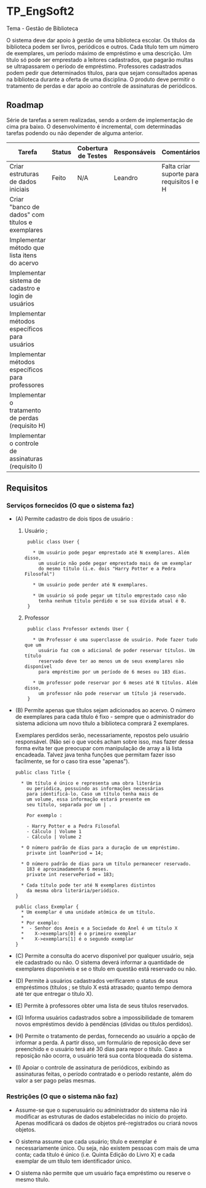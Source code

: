 # TP_EngSoft2

Tema - Gestão de Biblioteca

O sistema deve dar apoio à gestão de uma biblioteca escolar. Os títulos da biblioteca podem ser livros, periódicos e outros. Cada título tem um número de exemplares, um período máximo de empréstimo e uma descrição. Um título só pode ser emprestado a leitores cadastrados, que pagarão multas se ultrapassarem o período de empréstimo. Professores cadastrados podem pedir que determinados
títulos, para que sejam consultados apenas na biblioteca durante a oferta de uma disciplina. O produto deve permitir o tratamento de perdas e dar apoio ao controle de assinaturas de periódicos.

## Roadmap

Série de tarefas a serem realizadas, sendo a ordem de implementação de cima pra baixo. O desenvolvimento é incremental, com determinadas tarefas podendo ou não depender de alguma anterior.

| Tarefa                                              | Status       | Cobertura de Testes | Responsáveis | Comentários |
|-----------------------------------------------------|--------------|---------------------|--------------|-------------|
| Criar estruturas de dados iniciais                  | Feito        | N/A                 | Leandro      | Falta criar suporte para requisitos I e H |
| Criar "banco de dados" com títulos e exemplares     |              |                     |              | |
| Implementar método que lista itens do acervo        |              |                     |              | |
| Implementar sistema de cadastro e login de usuários |              |                     |              | |
| Implementar métodos específicos para usuários       |              |                     |              | |
| Implementar métodos específicos para professores    |              |                     |              | |
| Implementar o tratamento de perdas (requisito H)    |              |                     |              | |
| Implementar o controle de assinaturas (requisito I) |              |                     |              | |

## Requisitos

### Serviços fornecidos (O que o sistema faz)

* (A) Permite cadastro de dois tipos de usuário :
  1. Usuário ;
  
          public class User {

            * Um usuário pode pegar emprestado até N exemplares. Além disso,
              um usuário não pode pegar emprestado mais de um exemplar
              do mesmo título (i.e. dois "Harry Potter e a Pedra Filosofal")

            * Um usuário pode perder até N exemplares.

            * Um usuário só pode pegar um título emprestado caso não 
              tenha nenhum título perdido e se sua dívida atual é 0.
          }

  2. Professor

          public class Professor extends User {

            * Um Professor é uma superclasse de usuário. Pode fazer tudo que um
              usuário faz com o adicional de poder reservar títulos. Um título
              reservado deve ter ao menos um de seus exemplares não disponível 
              para empréstimo por um período de 6 meses ou 183 dias.

            * Um professor pode reservar por 6 meses até N títulos. Além disso, 
              um professor não pode reservar um título já reservado.
          }

* (B) Permite apenas que títulos sejam adicionados ao acervo. O número de exemplares para cada título é fixo - sempre que o administrador do sistema adiciona um novo título a biblioteca comprará 2 exemplares.
  
  Exemplares perdidos serão, necessariamente, repostos pelo usuário responsável. (Não sei o que vocês acham sobre isso, mas fazer dessa forma evita ter que preocupar com manipulação de array a lá lista encadeada. Talvez java tenha funções que permitam fazer isso facilmente, se for o caso tira esse "apenas").

      public class Title {

        * Um título é único e representa uma obra literária
          ou periódica, possuindo as informações necessárias
          para identificá-lo. Caso um título tenha mais de
          um volume, essa informação estará presente em
          seu título, separada por um | .
        
          Por exemplo :
          
          - Harry Potter e a Pedra Filosofal
          - Cálculo | Volume 1
          - Cálculo | Volume 2

        * O número padrão de dias para a duração de um empréstimo.
          private int loanPeriod = 14;

        * O número padrão de dias para um título permanecer reservado.
          183 é aproximadamente 6 meses.
          private int reservePeriod = 183;

        * Cada título pode ter até N exemplares distintos
          da mesma obra literária/periódico.
      }

      public class Exemplar {
        * Um exemplar é uma unidade atômica de um título.
        * 
        * Por exemplo:
        *  - Senhor dos Aneis e a Sociedade do Anel é um título X
        *    X->exemplars[0] é o primeiro exemplar
        *    X->exemplars[1] é o segundo exemplar
      }

*  (C) Permite a consulta do acervo disponível por qualquer usuário, seja ele cadastrado ou não. O sistema deverá informar a quantidade de exemplares disponíveis e se o título em questão está reservado ou não.

*  (D) Permite à usuários cadastrados verificarem o status de seus empréstimos (títulos ; se título X está atrasado; quanto tempo demora até ter que entregar o título X).

* (E) Permite à professores obter uma lista de seus títulos reservados.

* (G) Informa usuários cadastrados sobre a impossibilidade de tomarem novos empréstimos devido à pendências (dívidas ou títulos perdidos).

* (H) Permite o tratamento de perdas, fornecendo ao usuário a opção de informar a perda. A partir disso, um formulário de reposição deve ser preenchido e o usuário terá até 30 dias para repor o título. Caso a reposição não ocorra, o usuário terá sua conta bloqueada do sistema.

* (I) Apoiar o controle de assinatura de periódicos, exibindo as assinaturas feitas, o período contratado e o período restante, além do valor a ser pago pelas mesmas.

### Restrições (O que o sistema não faz)

* Assume-se que o superusuário ou administrador do sistema não irá modificar as estruturas de dados estabelecidas no início do projeto. Apenas modificará os dados de objetos pré-registrados ou criará novos objetos.

* O sistema assume que cada usuário; título e exemplar é necessariamente único. Ou seja, não existem pessoas com mais de uma conta; cada título é único (i.e. Quinta Edição do Livro X) e cada exemplar de um título tem identificador único.

* O sistema não permite que um usuário faça empréstimo ou reserve o mesmo título.
